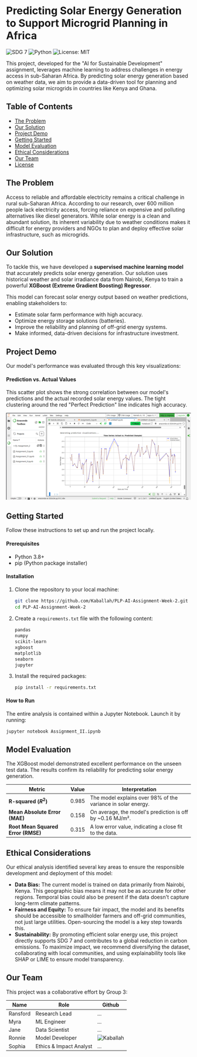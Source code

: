# Predicting Solar Energy Generation to Support Microgrid Planning in Africa

![SDG 7](https://img.shields.io/badge/SDG-7%20Affordable%20and%20Clean%20Energy-yellow.svg)
![Python](https://img.shields.io/badge/Python-3.10-blue.svg)
![License: MIT](https://img.shields.io/badge/License-MIT-green.svg)

This project, developed for the "AI for Sustainable Development" assignment, leverages machine learning to address challenges in energy access in sub-Saharan Africa. By predicting solar energy generation based on weather data, we aim to provide a data-driven tool for planning and optimizing solar microgrids in countries like Kenya and Ghana.

## Table of Contents
* [The Problem](#the-problem)
* [Our Solution](#our-solution)
* [Project Demo](#project-demo)
* [Getting Started](#getting-started)
* [Model Evaluation](#model-evaluation)
* [Ethical Considerations](#ethical-considerations)
* [Our Team](#our-team)
* [License](#license)

## The Problem
Access to reliable and affordable electricity remains a critical challenge in rural sub-Saharan Africa. According to our research, over 600 million people lack electricity access, forcing reliance on expensive and polluting alternatives like diesel generators. While solar energy is a clean and abundant solution, its inherent variability due to weather conditions makes it difficult for energy providers and NGOs to plan and deploy effective solar infrastructure, such as microgrids.

## Our Solution
To tackle this, we have developed a **supervised machine learning model** that accurately predicts solar energy generation. Our solution uses historical weather and solar irradiance data from Nairobi, Kenya to train a powerful **XGBoost (Extreme Gradient Boosting) Regressor**.

This model can forecast solar energy output based on weather predictions, enabling stakeholders to:
-   Estimate solar farm performance with high accuracy.
-   Optimize energy storage solutions (batteries).
-   Improve the reliability and planning of off-grid energy systems.
-   Make informed, data-driven decisions for infrastructure investment.

## Project Demo
Our model's performance was evaluated through this key visualizations:

#### Prediction vs. Actual Values
This scatter plot shows the strong correlation between our model's predictions and the actual recorded solar energy values. The tight clustering around the red "Perfect Prediction" line indicates high accuracy.

![Prediction vs. Actual Plot](./prediction_vs_actual.png)

## Getting Started

Follow these instructions to set up and run the project locally.

#### Prerequisites
-   Python 3.8+
-   pip (Python package installer)

#### Installation
1.  Clone the repository to your local machine:
    ```sh
    git clone https://github.com/Kaballah/PLP-AI-Assignment-Week-2.git
    cd PLP-AI-Assignment-Week-2
    ```
2.  Create a `requirements.txt` file with the following content:
    ```
    pandas
    numpy
    scikit-learn
    xgboost
    matplotlib
    seaborn
    jupyter
    ```
3.  Install the required packages:
    ```sh
    pip install -r requirements.txt
    ```

#### How to Run
The entire analysis is contained within a Jupyter Notebook. Launch it by running:
```sh
jupyter notebook Assignment_II.ipynb
```

## Model Evaluation
The XGBoost model demonstrated excellent performance on the unseen test data. The results confirm its reliability for predicting solar energy generation.

| Metric                  | Value  | Interpretation                                                  |
| ----------------------- | ------ | --------------------------------------------------------------- |
| **R-squared ($R^2$)** | 0.985  | The model explains over 98% of the variance in solar energy.    |
| **Mean Absolute Error (MAE)** | 0.158  | On average, the model's prediction is off by ~0.16 MJ/m².     |
| **Root Mean Squared Error (RMSE)** | 0.315  | A low error value, indicating a close fit to the data.      |

## Ethical Considerations

Our ethical analysis identified several key areas to ensure the responsible development and deployment of this model:
-   **Data Bias:** The current model is trained on data primarily from Nairobi, Kenya. This geographic bias means it may not be as accurate for other regions. Temporal bias could also be present if the data doesn't capture long-term climate patterns.
-   **Fairness and Equity:** To ensure fair impact, the model and its benefits should be accessible to smallholder farmers and off-grid communities, not just large utilities. Open-sourcing the model is a key step towards this.
-   **Sustainability:** By promoting efficient solar energy use, this project directly supports SDG 7 and contributes to a global reduction in carbon emissions. To maximize impact, we recommend diversifying the dataset, collaborating with local communities, and using explainability tools like SHAP or LIME to ensure model transparency.

## Our Team

This project was a collaborative effort by Group 3:

| Name      | Role                    | Github                                   |
| --------- | ----------------------- | ---------------------------------------- |
| Ransford  | Research Lead           | ...                                      |
| Myra      | ML Engineer             | ...                                      |
| Jane      | Data Scientist          | ...                                      |
| Ronnie    | Model Developer         | ![Kaballah](https://github.com/Kaballah) |
| Sophia    | Ethics & Impact Analyst | ...                                      |

